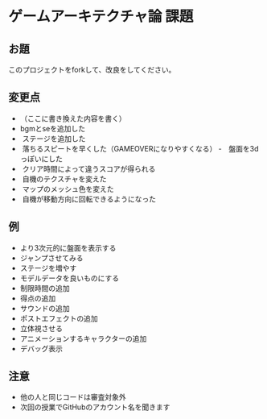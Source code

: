 # ゲームアーキテクチャ論 課題

## お題

このプロジェクトをforkして、改良をしてください。

## 変更点

- （ここに書き換えた内容を書く）
-  bgmとseを追加した
-  ステージを追加した
-  落ちるスピートを早くした（GAMEOVERになりやすくなる）
-　盤面を3dっぽいにした
-  クリア時間によって違うスコアが得られる
-  自機のテクスチャを変えた
-  マップのメッシュ色を変えた
-  自機が移動方向に回転できるようになった

## 例

- より3次元的に盤面を表示する
- ジャンプさせてみる
- ステージを増やす
- モデルデータを良いものにする
- 制限時間の追加
- 得点の追加
- サウンドの追加
- ポストエフェクトの追加
- 立体視させる
- アニメーションするキャラクターの追加
- デバッグ表示

## 注意

- 他の人と同じコードは審査対象外
- 次回の授業でGitHubのアカウント名を聞きます
